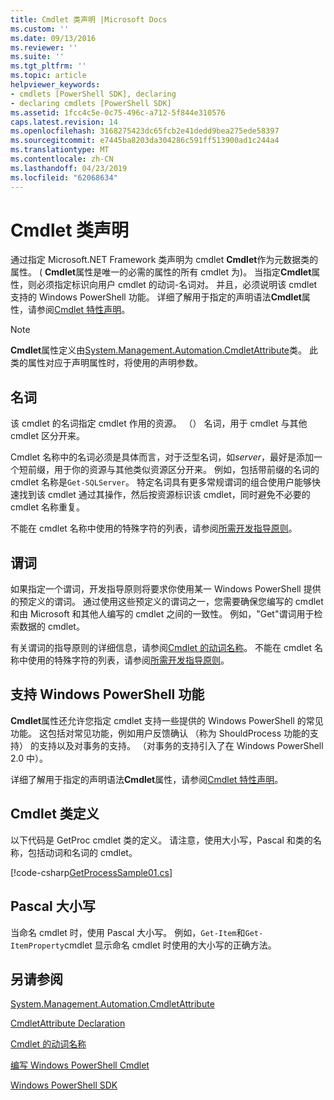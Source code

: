 ```yaml
---
title: Cmdlet 类声明 |Microsoft Docs
ms.custom: ''
ms.date: 09/13/2016
ms.reviewer: ''
ms.suite: ''
ms.tgt_pltfrm: ''
ms.topic: article
helpviewer_keywords:
- cmdlets [PowerShell SDK], declaring
- declaring cmdlets [PowerShell SDK]
ms.assetid: 1fcc4c5e-0c75-496c-a712-5f844e310576
caps.latest.revision: 14
ms.openlocfilehash: 3168275423dc65fcb2e41dedd9bea275ede58397
ms.sourcegitcommit: e7445ba8203da304286c591ff513900ad1c244a4
ms.translationtype: MT
ms.contentlocale: zh-CN
ms.lasthandoff: 04/23/2019
ms.locfileid: "62068634"
---
```

# <a name="cmdlet-class-declaration"></a>Cmdlet 类声明

通过指定 Microsoft.NET Framework 类声明为 cmdlet **Cmdlet**作为元数据类的属性。 ( **Cmdlet**属性是唯一的必需的属性的所有 cmdlet 为)。 当指定**Cmdlet**属性，则必须指定标识向用户 cmdlet 的动词-名词对。 并且，必须说明该 cmdlet 支持的 Windows PowerShell 功能。 详细了解用于指定的声明语法**Cmdlet**属性，请参阅[Cmdlet 特性声明](./cmdlet-attribute-declaration.md)。

> [!NOTE]
> **Cmdlet**属性定义由[System.Management.Automation.CmdletAttribute](/dotnet/api/System.Management.Automation.CmdletAttribute)类。 此类的属性对应于声明属性时，将使用的声明参数。

## <a name="nouns"></a>名词

该 cmdlet 的名词指定 cmdlet 作用的资源。 （） 名词，用于 cmdlet 与其他 cmdlet 区分开来。

Cmdlet 名称中的名词必须是具体而言，对于泛型名词，如*server*，最好是添加一个短前缀，用于你的资源与其他类似资源区分开来。 例如，包括带前缀的名词的 cmdlet 名称是`Get-SQLServer`。 特定名词具有更多常规谓词的组合使用户能够快速找到该 cmdlet 通过其操作，然后按资源标识该 cmdlet，同时避免不必要的 cmdlet 名称重复。

不能在 cmdlet 名称中使用的特殊字符的列表，请参阅[所需开发指导原则](./required-development-guidelines.md)。

## <a name="verbs"></a>谓词

如果指定一个谓词，开发指导原则将要求你使用某一 Windows PowerShell 提供的预定义的谓词。 通过使用这些预定义的谓词之一，您需要确保您编写的 cmdlet 和由 Microsoft 和其他人编写的 cmdlet 之间的一致性。 例如，"Get"谓词用于检索数据的 cmdlet。

有关谓词的指导原则的详细信息，请参阅[Cmdlet 的动词名称](./approved-verbs-for-windows-powershell-commands.md)。 不能在 cmdlet 名称中使用的特殊字符的列表，请参阅[所需开发指导原则](./required-development-guidelines.md)。

## <a name="supporting-windows-powershell-functionality"></a>支持 Windows PowerShell 功能

**Cmdlet**属性还允许您指定 cmdlet 支持一些提供的 Windows PowerShell 的常见功能。 这包括对常见功能，例如用户反馈确认 （称为 ShouldProcess 功能的支持） 的支持以及对事务的支持。 （对事务的支持引入了在 Windows PowerShell 2.0 中）。

详细了解用于指定的声明语法**Cmdlet**属性，请参阅[Cmdlet 特性声明](./cmdlet-attribute-declaration.md)。

## <a name="cmdlet-class-definition"></a>Cmdlet 类定义

以下代码是 GetProc cmdlet 类的定义。 请注意，使用大小写，Pascal 和类的名称，包括动词和名词的 cmdlet。

[!code-csharp[GetProcessSample01.cs](../../powershell-sdk-samples/SDK-2.0/csharp/GetProcessSample01/GetProcessSample01.cs#L33-L34 "GetProcessSample01.cs")]

## <a name="pascal-casing"></a>Pascal 大小写

当命名 cmdlet 时，使用 Pascal 大小写。 例如，`Get-Item`和`Get-ItemProperty`cmdlet 显示命名 cmdlet 时使用的大小写的正确方法。

## <a name="see-also"></a>另请参阅

[System.Management.Automation.CmdletAttribute](/dotnet/api/System.Management.Automation.CmdletAttribute)

[CmdletAttribute Declaration](./cmdlet-attribute-declaration.md)

[Cmdlet 的动词名称](./approved-verbs-for-windows-powershell-commands.md)

[编写 Windows PowerShell Cmdlet](./writing-a-windows-powershell-cmdlet.md)

[Windows PowerShell SDK](../windows-powershell-reference.md)
